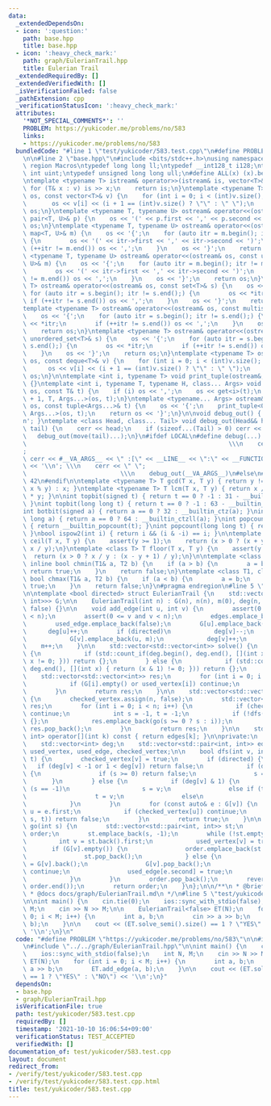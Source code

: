 ```yaml
---
data:
  _extendedDependsOn:
  - icon: ':question:'
    path: base.hpp
    title: base.hpp
  - icon: ':heavy_check_mark:'
    path: graph/EulerianTrail.hpp
    title: Eulerian Trail
  _extendedRequiredBy: []
  _extendedVerifiedWith: []
  _isVerificationFailed: false
  _pathExtension: cpp
  _verificationStatusIcon: ':heavy_check_mark:'
  attributes:
    '*NOT_SPECIAL_COMMENTS*': ''
    PROBLEM: https://yukicoder.me/problems/no/583
    links:
    - https://yukicoder.me/problems/no/583
  bundledCode: "#line 1 \"test/yukicoder/583.test.cpp\"\n#define PROBLEM \"https://yukicoder.me/problems/no/583\"\
    \n\n#line 2 \"base.hpp\"\n#include <bits/stdc++.h>\nusing namespace std;\n#pragma\
    \ region Macros\ntypedef long long ll;\ntypedef __int128_t i128;\ntypedef unsigned\
    \ int uint;\ntypedef unsigned long long ull;\n#define ALL(x) (x).begin(), (x).end()\n\
    \ntemplate <typename T> istream& operator>>(istream& is, vector<T>& v) {\n   \
    \ for (T& x : v) is >> x;\n    return is;\n}\ntemplate <typename T> ostream& operator<<(ostream&\
    \ os, const vector<T>& v) {\n    for (int i = 0; i < (int)v.size(); i++) {\n \
    \       os << v[i] << (i + 1 == (int)v.size() ? \"\" : \" \");\n    }\n    return\
    \ os;\n}\ntemplate <typename T, typename U> ostream& operator<<(ostream& os, const\
    \ pair<T, U>& p) {\n    os << '(' << p.first << ',' << p.second << ')';\n    return\
    \ os;\n}\ntemplate <typename T, typename U> ostream& operator<<(ostream& os, const\
    \ map<T, U>& m) {\n    os << '{';\n    for (auto itr = m.begin(); itr != m.end();)\
    \ {\n        os << '(' << itr->first << ',' << itr->second << ')';\n        if\
    \ (++itr != m.end()) os << ',';\n    }\n    os << '}';\n    return os;\n}\ntemplate\
    \ <typename T, typename U> ostream& operator<<(ostream& os, const unordered_map<T,\
    \ U>& m) {\n    os << '{';\n    for (auto itr = m.begin(); itr != m.end();) {\n\
    \        os << '(' << itr->first << ',' << itr->second << ')';\n        if (++itr\
    \ != m.end()) os << ',';\n    }\n    os << '}';\n    return os;\n}\ntemplate <typename\
    \ T> ostream& operator<<(ostream& os, const set<T>& s) {\n    os << '{';\n   \
    \ for (auto itr = s.begin(); itr != s.end();) {\n        os << *itr;\n       \
    \ if (++itr != s.end()) os << ',';\n    }\n    os << '}';\n    return os;\n}\n\
    template <typename T> ostream& operator<<(ostream& os, const multiset<T>& s) {\n\
    \    os << '{';\n    for (auto itr = s.begin(); itr != s.end();) {\n        os\
    \ << *itr;\n        if (++itr != s.end()) os << ',';\n    }\n    os << '}';\n\
    \    return os;\n}\ntemplate <typename T> ostream& operator<<(ostream& os, const\
    \ unordered_set<T>& s) {\n    os << '{';\n    for (auto itr = s.begin(); itr !=\
    \ s.end();) {\n        os << *itr;\n        if (++itr != s.end()) os << ',';\n\
    \    }\n    os << '}';\n    return os;\n}\ntemplate <typename T> ostream& operator<<(ostream&\
    \ os, const deque<T>& v) {\n    for (int i = 0; i < (int)v.size(); i++) {\n  \
    \      os << v[i] << (i + 1 == (int)v.size() ? \"\" : \" \");\n    }\n    return\
    \ os;\n}\n\ntemplate <int i, typename T> void print_tuple(ostream&, const T&)\
    \ {}\ntemplate <int i, typename T, typename H, class... Args> void print_tuple(ostream&\
    \ os, const T& t) {\n    if (i) os << ',';\n    os << get<i>(t);\n    print_tuple<i\
    \ + 1, T, Args...>(os, t);\n}\ntemplate <typename... Args> ostream& operator<<(ostream&\
    \ os, const tuple<Args...>& t) {\n    os << '{';\n    print_tuple<0, tuple<Args...>,\
    \ Args...>(os, t);\n    return os << '}';\n}\n\nvoid debug_out() { cerr << '\\\
    n'; }\ntemplate <class Head, class... Tail> void debug_out(Head&& head, Tail&&...\
    \ tail) {\n    cerr << head;\n    if (sizeof...(Tail) > 0) cerr << \", \";\n \
    \   debug_out(move(tail)...);\n}\n#ifdef LOCAL\n#define debug(...)           \
    \                                                        \\\n    cerr << \" \"\
    ;                                                                     \\\n   \
    \ cerr << #__VA_ARGS__ << \" :[\" << __LINE__ << \":\" << __FUNCTION__ << \"]\"\
    \ << '\\n'; \\\n    cerr << \" \";                                           \
    \                          \\\n    debug_out(__VA_ARGS__)\n#else\n#define debug(...)\
    \ 42\n#endif\n\ntemplate <typename T> T gcd(T x, T y) { return y != 0 ? gcd(y,\
    \ x % y) : x; }\ntemplate <typename T> T lcm(T x, T y) { return x / gcd(x, y)\
    \ * y; }\n\nint topbit(signed t) { return t == 0 ? -1 : 31 - __builtin_clz(t);\
    \ }\nint topbit(long long t) { return t == 0 ? -1 : 63 - __builtin_clzll(t); }\n\
    int botbit(signed a) { return a == 0 ? 32 : __builtin_ctz(a); }\nint botbit(long\
    \ long a) { return a == 0 ? 64 : __builtin_ctzll(a); }\nint popcount(signed t)\
    \ { return __builtin_popcount(t); }\nint popcount(long long t) { return __builtin_popcountll(t);\
    \ }\nbool ispow2(int i) { return i && (i & -i) == i; }\n\ntemplate <class T> T\
    \ ceil(T x, T y) {\n    assert(y >= 1);\n    return (x > 0 ? (x + y - 1) / y :\
    \ x / y);\n}\ntemplate <class T> T floor(T x, T y) {\n    assert(y >= 1);\n  \
    \  return (x > 0 ? x / y : (x - y + 1) / y);\n}\n\ntemplate <class T1, class T2>\
    \ inline bool chmin(T1& a, T2 b) {\n    if (a > b) {\n        a = b;\n       \
    \ return true;\n    }\n    return false;\n}\ntemplate <class T1, class T2> inline\
    \ bool chmax(T1& a, T2 b) {\n    if (a < b) {\n        a = b;\n        return\
    \ true;\n    }\n    return false;\n}\n#pragma endregion\n#line 5 \"graph/EulerianTrail.hpp\"\
    \n\ntemplate <bool directed> struct EulerianTrail {\n    std::vector<std::vector<std::pair<int,\
    \ int>>> G;\n\n    EulerianTrail(int n) : G(n), n(n), m(0), deg(n, 0), used_vertex(n,\
    \ false) {}\n\n    void add_edge(int u, int v) {\n        assert(0 <= u and u\
    \ < n);\n        assert(0 <= v and v < n);\n        edges.emplace_back(u, v);\n\
    \        used_edge.emplace_back(false);\n        G[u].emplace_back(v, m);\n  \
    \      deg[u]++;\n        if (directed)\n            deg[v]--;\n        else {\n\
    \            G[v].emplace_back(u, m);\n            deg[v]++;\n        }\n    \
    \    m++;\n    }\n\n    std::vector<std::vector<int>> solve() {\n        if (directed)\
    \ {\n            if (std::count_if(deg.begin(), deg.end(), [](int x) { return\
    \ x != 0; })) return {};\n        } else {\n            if (std::count_if(deg.begin(),\
    \ deg.end(), [](int x) { return (x & 1) != 0; })) return {};\n        }\n    \
    \    std::vector<std::vector<int>> res;\n        for (int i = 0; i < n; i++) {\n\
    \            if (G[i].empty() or used_vertex[i]) continue;\n            res.emplace_back(go(i));\n\
    \        }\n        return res;\n    }\n\n    std::vector<std::vector<int>> solve_semi()\
    \ {\n        checked_vertex.assign(n, false);\n        std::vector<std::vector<int>>\
    \ res;\n        for (int i = 0; i < n; i++) {\n            if (checked_vertex[i])\
    \ continue;\n            int s = -1, t = -1;\n            if (!dfs(i, s, t)) return\
    \ {};\n            res.emplace_back(go(s >= 0 ? s : i));\n            if (res.back().empty())\
    \ res.pop_back();\n        }\n        return res;\n    }\n\n    std::pair<int,\
    \ int> operator[](int k) const { return edges[k]; }\n\nprivate:\n    int n, m;\n\
    \    std::vector<int> deg;\n    std::vector<std::pair<int, int>> edges;\n    std::vector<bool>\
    \ used_vertex, used_edge, checked_vertex;\n\n    bool dfs(int v, int& s, int&\
    \ t) {\n        checked_vertex[v] = true;\n        if (directed) {\n         \
    \   if (deg[v] < -1 or 1 < deg[v]) return false;\n            if (deg[v] == 1)\
    \ {\n                if (s >= 0) return false;\n                s = v;\n     \
    \       }\n        } else {\n            if (deg[v] & 1) {\n                if\
    \ (s == -1)\n                    s = v;\n                else if (t == -1)\n \
    \                   t = v;\n                else\n                    return false;\n\
    \            }\n        }\n        for (const auto& e : G[v]) {\n            int\
    \ u = e.first;\n            if (checked_vertex[u]) continue;\n            if (!dfs(u,\
    \ s, t)) return false;\n        }\n        return true;\n    }\n\n    std::vector<int>\
    \ go(int s) {\n        std::vector<std::pair<int, int>> st;\n        std::vector<int>\
    \ order;\n        st.emplace_back(s, -1);\n        while (!st.empty()) {\n   \
    \         int v = st.back().first;\n            used_vertex[v] = true;\n     \
    \       if (G[v].empty()) {\n                order.emplace_back(st.back().second);\n\
    \                st.pop_back();\n            } else {\n                auto e\
    \ = G[v].back();\n                G[v].pop_back();\n                if (used_edge[e.second])\
    \ continue;\n                used_edge[e.second] = true;\n                st.emplace_back(e);\n\
    \            }\n        }\n        order.pop_back();\n        reverse(order.begin(),\
    \ order.end());\n        return order;\n    }\n};\n\n/**\n * @brief Eulerian Trail\n\
    \ * @docs docs/graph/EulerianTrail.md\n */\n#line 5 \"test/yukicoder/583.test.cpp\"\
    \n\nint main() {\n    cin.tie(0);\n    ios::sync_with_stdio(false);\n    int N,\
    \ M;\n    cin >> N >> M;\n\n    EulerianTrail<false> ET(N);\n    for (int i =\
    \ 0; i < M; i++) {\n        int a, b;\n        cin >> a >> b;\n        ET.add_edge(a,\
    \ b);\n    }\n\n    cout << (ET.solve_semi().size() == 1 ? \"YES\" : \"NO\") <<\
    \ '\\n';\n}\n"
  code: "#define PROBLEM \"https://yukicoder.me/problems/no/583\"\n\n#include \"../../base.hpp\"\
    \n#include \"../../graph/EulerianTrail.hpp\"\n\nint main() {\n    cin.tie(0);\n\
    \    ios::sync_with_stdio(false);\n    int N, M;\n    cin >> N >> M;\n\n    EulerianTrail<false>\
    \ ET(N);\n    for (int i = 0; i < M; i++) {\n        int a, b;\n        cin >>\
    \ a >> b;\n        ET.add_edge(a, b);\n    }\n\n    cout << (ET.solve_semi().size()\
    \ == 1 ? \"YES\" : \"NO\") << '\\n';\n}"
  dependsOn:
  - base.hpp
  - graph/EulerianTrail.hpp
  isVerificationFile: true
  path: test/yukicoder/583.test.cpp
  requiredBy: []
  timestamp: '2021-10-10 16:06:54+09:00'
  verificationStatus: TEST_ACCEPTED
  verifiedWith: []
documentation_of: test/yukicoder/583.test.cpp
layout: document
redirect_from:
- /verify/test/yukicoder/583.test.cpp
- /verify/test/yukicoder/583.test.cpp.html
title: test/yukicoder/583.test.cpp
---
```

